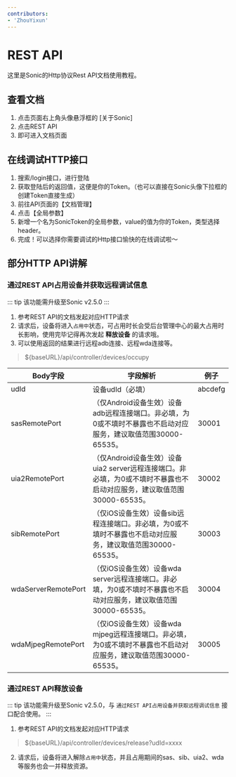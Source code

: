```yaml
---
contributors:
- 'ZhouYixun'
---
```


# REST API

这里是Sonic的Http协议Rest API文档使用教程。

## 查看文档

1. 点击页面右上角头像悬浮框的 [关于Sonic]
2. 点击REST API
3. 即可进入文档页面

## 在线调试HTTP接口
1. 搜索/login接口，进行登陆
2. 获取登陆后的返回值，这便是你的Token。（也可以直接在Sonic头像下拉框的创建Token直接生成）
3. 前往API页面的【文档管理】
4. 点击【全局参数】
5. 新增一个名为SonicToken的全局参数，value的值为你的Token，类型选择header。
6. 完成！可以选择你需要调试的Http接口愉快的在线调试啦～

## 部分HTTP API讲解

### 通过REST API占用设备并获取远程调试信息
::: tip
该功能需升级至Sonic v2.5.0
:::
1. 参考REST API的文档发起对应HTTP请求
2. 请求后，设备将进入`占用中`状态，可占用时长会受后台管理中心的最大占用时长影响，使用完毕记得再次发起 **释放设备** 的请求哦。
3. 可以使用返回的结果进行远程adb连接、远程wda连接等。

> ${baseURL}/api/controller/devices/occupy

| Body字段              | 字段解析                                                                       | 例子      |
|---------------------|----------------------------------------------------------------------------|---------|
| udId                | 设备udId（必填）                                                                 | abcdefg | 
| sasRemotePort       | （仅Android设备生效）设备adb远程连接端口。非必填，为0或不填时不暴露也不启动对应服务，建议取值范围30000-65535。         | 30001   | 
| uia2RemotePort      | （仅Android设备生效）设备uia2 server远程连接端口。非必填，为0或不填时不暴露也不启动对应服务，建议取值范围30000-65535。 | 30002   | 
| sibRemotePort       | （仅iOS设备生效）设备sib远程连接端口。非必填，为0或不填时不暴露也不启动对应服务，建议取值范围30000-65535。             | 30003   | 
| wdaServerRemotePort | （仅iOS设备生效）设备wda server远程连接端口。非必填，为0或不填时不暴露也不启动对应服务，建议取值范围30000-65535。      | 30004   | 
| wdaMjpegRemotePort  | （仅iOS设备生效）设备wda mjpeg远程连接端口。非必填，为0或不填时不暴露也不启动对应服务，建议取值范围30000-65535。       | 30005   | 

### 通过REST API释放设备
::: tip
该功能需升级至Sonic v2.5.0，与 `通过REST API占用设备并获取远程调试信息` 接口配合使用。
:::
1. 参考REST API的文档发起对应HTTP请求
> ${baseURL}/api/controller/devices/release?udId=xxxx
2. 请求后，设备将进入解除`占用中`状态，并且占用期间的sas、sib、uia2、wda等服务也会一并释放资源。

